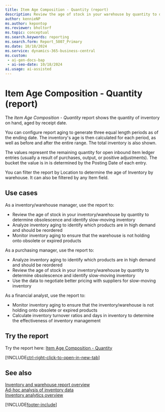 ```yaml
---
title: Item Age Composition - Quantity (report)
description: Review the age of stock in your warehouse by quantity to determine obsolescence and identify slow moving inventory.
author: kennieNP
ms.author: kepontop
ms.reviewer: bholtorf
ms.topic: conceptual
ms.search.keywords: reporting
ms.search.form: Report_5807_Primary
ms.date: 10/18/2024
ms.service: dynamics-365-business-central
ms.custom:
 - ai-gen-docs-bap
 - ai-seo-date: 10/18/2024
ai.usage: ai-assisted
---
```


# Item Age Composition - Quantity (report)

The *Item Age Composition - Quantity* report shows the quantity of inventory on hand, aged by receipt date.

You can configure report aging to generate three equal length periods as of the ending date. The inventory's age is then calculated for each period, as well as before and after the entire range. The total inventory is also shown.

The values represent the remaining quantity for open inbound item ledger entries (usually a result of purchases, output, or positive adjustments). The bucket the value is in is determined by the Posting Date of each entry.

You can filter the report by Location to determine the age of Inventory by warehouse. It can also be filtered by any Item field.


## Use cases

<!-- 
Prompt

Below is a report in an ERP system. Provide 3-4 use cases for different personas working with inventory.
Format like this:    
  
As a <persona>, use the report to    
* use case 1  
* use case 2    

Do not capitalize the persona names. 

## Report description
Get an overview of the current age composition of selected items in your inventory. This report categorizes of on-hand value for selected items into three period buckets. You can specify the end date of the last bucket and duration of time buckets (period). The report analyzes the remaining quantity of open item ledger entries that are usually a result of purchases, output, or positive adjustments.

### What the report does
Shows the quantity of inventory on hand, aged by receipt date.

You can configure report aging to generate three equal length periods as of the ending date. The inventory's age is then calculated for each period, as well as before and after the entire range. The total inventory is also shown.

The values represent the remaining quantity for open inbound item ledger entries (usually a result of purchases, output, or positive adjustments). The bucket the value is in is determined by the Posting Date of each entry.

You can filter the report by Location to determine the age of Inventory by warehouse. It can also be filtered by any Item field.


### Use cases
Review the age of stock in your warehouse by quantity to determine obsolescence and identify slow moving inventory.

Please include your data sources and URLs


-->

As a inventory/warehouse manager, use the report to:
* Review the age of stock in your inventory/warehouse by quantity to determine obsolescence and identify slow-moving inventory
* Analyze inventory aging to identify which products are in high demand and should be reordered
* Monitor inventory aging to ensure that the warehouse is not holding onto obsolete or expired products

As a purchasing manager, use the report to:
* Analyze inventory aging to identify which products are in high demand and should be reordered
* Review the age of stock in your inventory/warehouse by quantity to determine obsolescence and identify slow-moving inventory
* Use the data to negotiate better pricing with suppliers for slow-moving inventory

As a financial analyst, use the report to:
* Monitor inventory aging to ensure that the inventory/warehouse is not holding onto obsolete or expired products
* Calculate inventory turnover ratios and days in inventory to determine the effectiveness of inventory management


## Try the report

Try the report here: [Item Age Composition - Quantity](https://businesscentral.dynamics.com?report=5807)

[!INCLUDE[ctrl-right-click-to-open-in-new-tab](../includes/ctrl-right-click-to-open-in-new-tab.md)]


## See also

[Inventory and warehouse report overview](../inventory-WMS-reports.md)   
[Ad-hoc analysis of inventory data](../ad-hoc-analysis-inventory.md)   
[Inventory analytics overview](../inventory-analytics-overview.md)  

[!INCLUDE[footer-include](../includes/footer-banner.md)]
